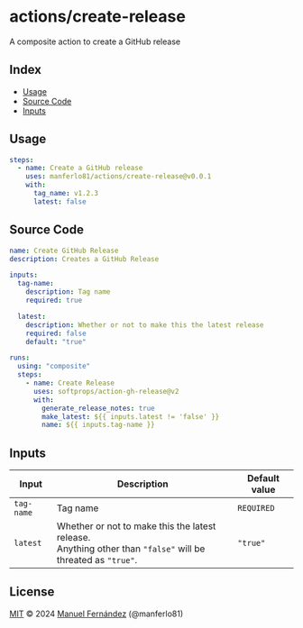 # actions/create-release

A composite action to create a GitHub release

## Index

* [Usage](#usage)
* [Source Code](#source-code)
* [Inputs](#inputs)

## Usage

```yaml
steps:
  - name: Create a GitHub release
    uses: manferlo81/actions/create-release@v0.0.1
    with:
      tag_name: v1.2.3
      latest: false
```

## Source Code

```yaml
name: Create GitHub Release
description: Creates a GitHub Release

inputs:
  tag-name:
    description: Tag name
    required: true

  latest:
    description: Whether or not to make this the latest release
    required: false
    default: "true"

runs:
  using: "composite"
  steps:
    - name: Create Release
      uses: softprops/action-gh-release@v2
      with:
        generate_release_notes: true
        make_latest: ${{ inputs.latest != 'false' }}
        name: ${{ inputs.tag-name }}
```

## Inputs

| Input       | Description                                    | Default value |
| ----------- | ---------------------------------------------- | ------------- |
| `tag-name`  | Tag name                                       | `REQUIRED`    |
| `latest`    | Whether or not to make this the latest release.<br />Anything other than `"false"` will be threated as `"true"`. | `"true"`        |

## License

[MIT](../LICENSE) &copy; 2024 [Manuel Fernández](https://github.com/manferlo81) (@manferlo81)
